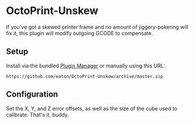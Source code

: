 # OctoPrint-Unskew

If you've got a skewed printer frame and no amount of jiggery-pokering will fix it, this plugin will modify outgoing GCODE to compensate.

## Setup

Install via the bundled [Plugin Manager](https://github.com/foosel/OctoPrint/wiki/Plugin:-Plugin-Manager)
or manually using this URL:

    https://github.com/eaton/OctoPrint-Unskew/archive/master.zip

## Configuration

Set the X, Y, and Z error offsets, as well as the size of the cube used to calibrate. That's it, buddy.
